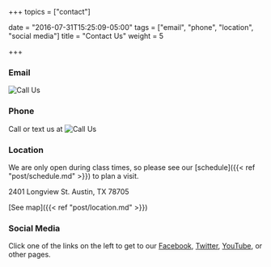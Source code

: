 +++
topics = ["contact"]

date = "2016-07-31T15:25:09-05:00"
tags = ["email", "phone", "location", "social media"]
title = "Contact Us"
weight = 5

+++

### Email
![Call Us](/img/coach.png "")
### Phone
Call or text us at ![Call Us](/img/contact-txt.png "")

### Location

We are only open during class times, so please see our [schedule]({{< ref "post/schedule.md" >}}) to plan a visit.

2401 Longview St.
Austin, TX 78705

[See map]({{< ref "post/location.md" >}})

### Social Media

Click one of the links on the left to get to our [Facebook](https://www.facebook.com/austinjiujitsu.jitshappens ""), [Twitter](http://twitter.com/austinjiujitsu ""), [YouTube](https://www.youtube.com/austinjiujitsu ""), or other pages.
